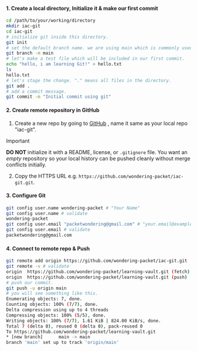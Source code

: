 #### **1. Create a local directory, Initialize it & make our first commit**

```bash
cd /path/to/your/working/directory
mkdir iac-git
cd iac-git
# initialize git inside this directory.
git init
# set the default branch name. we are using main which is commonly used.
git branch -m main
# let's make a test file which will be included in our first commit.
echo "hello, i am learning Git!" > hello.txt
ls
hello.txt
# let's stage the change. "." means all files in the directory.
git add .
# add a commit message.
git commit -m "Initial commit using git"
``` 

#### **2. Create remote repository in GitHub**

1. Create a new repo by going to [GitHub](https://github.com/) , name it same as your local repo "iac-git".

> [!important]
> **DO NOT** initialize it with a README, license, or `.gitignore` file. You want an _empty_ repository so your local history can be pushed cleanly without merge conflicts initially.

2. Copy the HTTPS URL e.g. `https://github.com/wondering-packet/iac-git.git`.

#### **3. Configure Git**

```bash
git config user.name wondering-packet # "Your Name"
git config user.name # validate
wondering-packet
git config user.email "packetwondering@gmail.com" # "your.email@example.com"
git config user.email # validate
packetwondering@gmail.com
```

#### **4. Connect to remote repo & Push**

```bash
git remote add origin https://github.com/wondering-packet/iac-git.git
git remote -v # validate
origin  https://github.com/wondering-packet/learning-vault.git (fetch)  
origin  https://github.com/wondering-packet/learning-vault.git (push)
# push our commit.
git push -u origin main
# you will see something like this.
Enumerating objects: 7, done.  
Counting objects: 100% (7/7), done.  
Delta compression using up to 4 threads  
Compressing objects: 100% (5/5), done.  
Writing objects: 100% (7/7), 1.61 KiB | 824.00 KiB/s, done.  
Total 7 (delta 0), reused 0 (delta 0), pack-reused 0  
To https://github.com/wondering-packet/learning-vault.git  
* [new branch]      main -> main  
branch 'main' set up to track 'origin/main'
```

